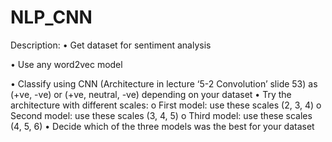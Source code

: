 # NLP_CNN
Description:
• Get dataset for sentiment analysis

• Use any word2vec model

• Classify using CNN (Architecture in lecture ‘5-2 Convolution’ slide 53) as (+ve, -ve) or
(+ve, neutral, -ve) depending on your dataset
• Try the architecture with different scales:
o First model: use these scales (2, 3, 4)
o Second model: use these scales (3, 4, 5)
o Third model: use these scales (4, 5, 6)
• Decide which of the three models was the best for your dataset
